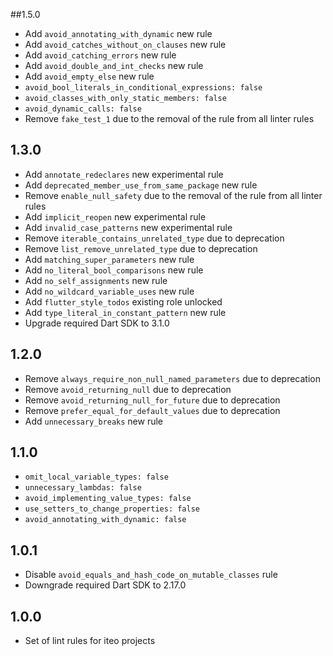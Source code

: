 ##1.5.0

  * Add `avoid_annotating_with_dynamic` new rule
  * Add `avoid_catches_without_on_clauses` new rule
  * Add `avoid_catching_errors` new rule
  * Add `avoid_double_and_int_checks` new rule
  * Add `avoid_empty_else` new rule
  * `avoid_bool_literals_in_conditional_expressions: false`
  * `avoid_classes_with_only_static_members: false`
  * `avoid_dynamic_calls: false`
  * Remove `fake_test_1` due to the removal of the rule from all linter rules

## 1.3.0

* Add `annotate_redeclares` new experimental rule
* Add `deprecated_member_use_from_same_package` new rule
* Remove `enable_null_safety` due to the removal of the rule from all linter rules
* Add `implicit_reopen` new experimental rule
* Add `invalid_case_patterns` new experimental rule
* Remove `iterable_contains_unrelated_type` due to deprecation
* Remove `list_remove_unrelated_type` due to deprecation
* Add `matching_super_parameters` new rule
* Add `no_literal_bool_comparisons` new rule
* Add `no_self_assignments` new rule
* Add `no_wildcard_variable_uses` new rule
* Add `flutter_style_todos` existing role unlocked
* Add `type_literal_in_constant_pattern` new rule
* Upgrade required Dart SDK to 3.1.0

## 1.2.0

* Remove `always_require_non_null_named_parameters` due to deprecation
* Remove `avoid_returning_null` due to deprecation
* Remove `avoid_returning_null_for_future` due to deprecation
* Remove `prefer_equal_for_default_values` due to deprecation
* Add `unnecessary_breaks` new rule

## 1.1.0

* `omit_local_variable_types: false`
* `unnecessary_lambdas: false`
* `avoid_implementing_value_types: false`
* `use_setters_to_change_properties: false`
* `avoid_annotating_with_dynamic: false`


## 1.0.1

* Disable `avoid_equals_and_hash_code_on_mutable_classes` rule
* Downgrade required Dart SDK to 2.17.0


## 1.0.0

* Set of lint rules for iteo projects